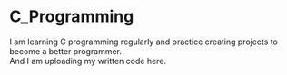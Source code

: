 # C_Programming
I am learning C programming regularly and practice creating projects to become a better programmer.  
And I am uploading my written code here.

